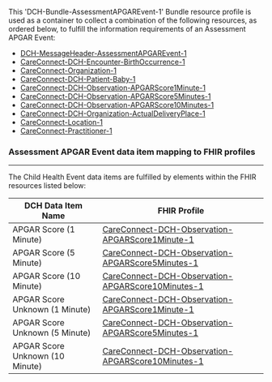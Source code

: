 This 'DCH-Bundle-AssessmentAPGAREvent-1' Bundle resource profile is used as a container to collect a combination of the following resources, as ordered below, to fulfill the information requirements of an Assessment APGAR Event:

- [DCH-MessageHeader-AssessmentAPGAREvent-1]
- [CareConnect-DCH-Encounter-BirthOccurrence-1]
- [CareConnect-Organization-1]
- [CareConnect-DCH-Patient-Baby-1]
- [CareConnect-DCH-Observation-APGARScore1Minute-1]
- [CareConnect-DCH-Observation-APGARScore5Minutes-1]
- [CareConnect-DCH-Observation-APGARScore10Minutes-1]  
- [CareConnect-DCH-Organization-ActualDeliveryPlace-1]
- [CareConnect-Location-1]
- [CareConnect-Practitioner-1]


###  Assessment APGAR Event data item mapping to FHIR profiles ###
----------
The Child Health Event data items are fulfilled by elements within the FHIR resources listed below:

| DCH Data Item Name               | FHIR Profile                                               |
|----------------------------------|------------------------------------------------------------|
| APGAR Score (1 Minute)                     | [CareConnect-DCH-Observation-APGARScore1Minute-1]                           |
| APGAR Score (5 Minute)               | [CareConnect-DCH-Observation-APGARScore5Minutes-1]            |
| APGAR Score (10 Minute)  | [CareConnect-DCH-Observation-APGARScore10Minutes-1] |
| APGAR Score Unknown (1 Minute)                        | [CareConnect-DCH-Observation-APGARScore1Minute-1]         |
| APGAR Score Unknown (5 Minute)                   | [CareConnect-DCH-Observation-APGARScore5Minutes-1]         |
| APGAR Score Unknown (10 Minute)                 | [CareConnect-DCH-Observation-APGARScore10Minutes-1]                |
                                                                                                   

[DCH-MessageHeader-AssessmentAPGAREvent-1]:dch-messageheader-assessmentapgarevent-1.html
[CareConnect-DCH-Encounter-BirthOccurrence-1]:careconnect-dch-encounter-birthoccurence-1.html
[CareConnect-Organization-1]:careconnect-organization-1.html
[CareConnect-DCH-Patient-Baby-1]:careconnect-dch-patient-baby-1.html
[CareConnect-DCH-Observation-APGARScore1Minute-1]:careconnect-dch-observation-apgarscore1minute-1.html
[CareConnect-DCH-Observation-APGARScore5Minutes-1]:careconnect-dch-observation-apgarscore5minutes-1.html
[CareConnect-DCH-Observation-APGARScore10Minutes-1]:careconnect-dch-observation-apgarscore10minutes-1.html
[CareConnect-DCH-Organization-ActualDeliveryPlace-1]:careconnect-dch-organization-actualdeliveryplace-1.html
[CareConnect-Location-1]:careconnect-location-1.html 
[CareConnect-Practitioner-1]:careconnect-practitioner-1.html 
